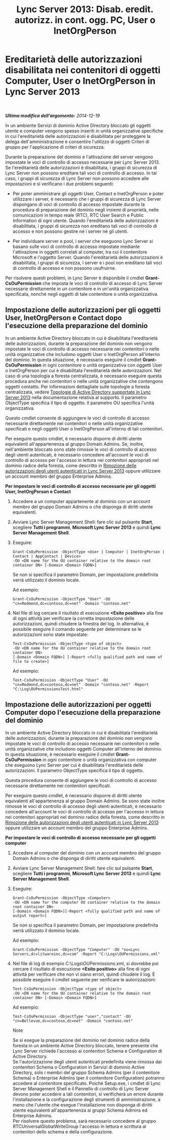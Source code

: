 ﻿---
title: "Lync Server 2013: Disab. eredit. autorizz. in cont. ogg. PC, User o InetOrgPerson"
TOCTitle: Ereditarietà delle autorizzazioni disabilitata nei contenitori di oggetti Computer, User o InetOrgPerson
ms:assetid: c472ad21-a93d-4fcb-a3d9-60a2134a87fa
ms:mtpsurl: https://technet.microsoft.com/it-it/library/Gg412970(v=OCS.15)
ms:contentKeyID: 49301887
ms.date: 08/24/2015
mtps_version: v=OCS.15
ms.translationtype: HT
---

# Ereditarietà delle autorizzazioni disabilitata nei contenitori di oggetti Computer, User o InetOrgPerson in Lync Server 2013

 

_**Ultima modifica dell'argomento:** 2014-12-19_

In un ambiente Servizi di dominio Active Directory bloccato gli oggetti utente e computer vengono spesso inseriti in unità organizzative specifiche in cui l'ereditarietà delle autorizzazioni è disabilitata per proteggere la delega dell'amministrazione e consentire l'utilizzo di oggetti Criteri di gruppo per l'applicazione di criteri di sicurezza.

Durante la preparazione del dominio e l'attivazione del server vengono impostate le voci di controllo di accesso necessarie per Lync Server 2013. Se l'ereditarietà delle autorizzazioni è disabilitata, i gruppi di sicurezza di Lync Server non possono ereditare tali voci di controllo di accesso. In tal caso, i gruppi di sicurezza di Lync Server non possono accedere alle impostazioni e si verificano i due problemi seguenti:

  - Per poter amministrare gli oggetti User, Contact e InetOrgPerson e poter utilizzare i server, è necessario che i gruppi di sicurezza di Lync Server dispongano di voci di controllo di accesso impostate durante la procedura di preparazione del dominio negli insiemi di proprietà, nelle comunicazioni in tempo reale (RTC), RTC User Search e Public Information di ogni utente. Quando l'ereditarietà delle autorizzazioni è disabilitata, i gruppi di sicurezza non ereditano tali voci di controllo di accesso e non possono gestire né i server né gli utenti.

  - Per individuare server e pool, i server che eseguono Lync Server si basano sulle voci di controllo di accesso impostate mediante l'attivazione in oggetti correlati al computer, tra cui il contenitore Microsoft e l'oggetto Server. Quando l'ereditarietà delle autorizzazioni è disabilitata, i gruppi di sicurezza, i server e i pool non ereditano tali voci di controllo di accesso e non possono usufruirne.

Per risolvere questi problemi, in Lync Server è disponibile il cmdlet **Grant-CsOuPermission** che imposta le voci di controllo di accesso di Lync Server necessarie direttamente in un contenitore e in un'unità organizzativa specificata, nonché negli oggetti di tale contenitore o unità organizzativa.

## Impostazione delle autorizzazioni per gli oggetti User, InetOrgPerson e Contact dopo l'esecuzione della preparazione del dominio

In un ambiente Active Directory bloccato in cui è disabilitata l'ereditarietà delle autorizzazioni, durante la preparazione del dominio non vengono impostate le voci di controllo di accesso necessarie nei contenitori o nelle unità organizzative che includono oggetti User o InetOrgPerson all'interno del dominio. In questa situazione, è necessario eseguire il cmdlet **Grant-CsOuPermission** in ogni contenitore o unità organizzativa con oggetti User o InetOrgPerson per cui è disabilitata l'ereditarietà delle autorizzazioni. Nel caso di una topologia a foresta centralizzata, è necessario eseguire questa procedura anche nei contenitori o nelle unità organizzative che contengono oggetti contatto. Per informazioni dettagliate sulle topologie a foresta centralizzata, vedere [Topologie di Active Directory supportate in Lync Server 2013](lync-server-2013-supported-active-directory-topologies.md) nella documentazione relativa al supporto. Il parametro ObjectType specifica il tipo di oggetto. Il parametro OU specifica l'unità organizzativa.

Questo cmdlet consente di aggiungere le voci di controllo di accesso necessarie direttamente nei contenitori o nelle unità organizzative specificati e negli oggetti User o InetOrgPerson all'interno di tali contenitori.

Per eseguire questo cmdlet, è necessario disporre di diritti utente equivalenti all'appartenenza al gruppo Domain Admins. Se, inoltre, nell'ambiente bloccato sono state rimosse le voci di controllo di accesso degli utenti autenticati, è necessario concedere all'account le voci di controllo di accesso per l'accesso in lettura nei contenitori appropriati nel dominio radice della foresta, come descritto in [Rimozione delle autorizzazioni degli utenti autenticati in Lync Server 2013](lync-server-2013-authenticated-user-permissions-are-removed.md) oppure utilizzare un account membro del gruppo Enterprise Admins.

**Per impostare le voci di controllo di accesso necessarie per gli oggetti User, InetOrgPerson e Contact**

1.  Accedere a un computer appartenente al dominio con un account membro del gruppo Domain Admins o che disponga di diritti utente equivalenti.

2.  Avviare Lync Server Management Shell: fare clic sul pulsante **Start**, scegliere **Tutti i programmi**, **Microsoft Lync Server 2013** e quindi **Lync Server Management Shell**.

3.  Eseguire:
    
        Grant-CsOuPermission -ObjectType <User | Computer | InetOrgPerson | Contact | AppContact | Device> 
        -OU <DN name for the OU container relative to the domain root container DN> [-Domain <Domain FQDN>]
    
    Se non si specifica il parametro Domain, per impostazione predefinita verrà utilizzato il dominio locale.
    
    Ad esempio:
    
        Grant-CsOuPermission -ObjectType "User" -OU "cn=Redmond,dc=contoso,dc=net" -Domain "contoso.net"

4.  Nel file di log cercare il risultato di esecuzione **\<Esito positivo\>** alla fine di ogni attività per verificare la corretta impostazione delle autorizzazioni, quindi chiudere la finestra del log. In alternativa, è possibile eseguire il comando seguente per determinare se le autorizzazioni sono state impostate:
    
        Test-CsOuPermission -ObjectType <type of object> 
        -OU <DN name for the OU container relative to the domain root container DN> 
        [-Domain <Domain FQDN>] [-Report <fully qualified path and name of file to create>]
    
    Ad esempio:
    
        Test-CsOuPermission -ObjectType "User" -OU "cn=Redmond,dc=contoso,dc=net" -Domain "contoso.net" -Report "C:\Log\OUPermissionsTest.html"

## Impostazione delle autorizzazioni per oggetti Computer dopo l'esecuzione della preparazione del dominio

In un ambiente Active Directory bloccato in cui è disabilitata l'ereditarietà delle autorizzazioni, durante la preparazione del dominio non vengono impostate le voci di controllo di accesso necessarie nei contenitori o nelle unità organizzative che includono oggetti Computer all'interno del dominio. In questa situazione, è necessario eseguire il cmdlet **Grant-CsOuPermission** in ogni contenitore o unità organizzativa con computer che eseguono Lync Server per cui è disabilitata l'ereditarietà delle autorizzazioni. Il parametro ObjectType specifica il tipo di oggetto.

Questa procedura consente di aggiungere le voci di controllo di accesso necessarie direttamente nei contenitori specificati.

Per eseguire questo cmdlet, è necessario disporre di diritti utente equivalenti all'appartenenza al gruppo Domain Admins. Se sono state inoltre rimosse le voci di controllo di accesso degli utenti autenticati, è necessario concedere all'account le voci di controllo di accesso per l'accesso in lettura nei contenitori appropriati nel dominio radice della foresta, come descritto in [Rimozione delle autorizzazioni degli utenti autenticati in Lync Server 2013](lync-server-2013-authenticated-user-permissions-are-removed.md) oppure utilizzare un account membro del gruppo Enterprise Admins.

**Per impostare le voci di controllo di accesso necessarie per gli oggetti computer**

1.  Accedere al computer del dominio con un account membro del gruppo Domain Admins o che disponga di diritti utente equivalenti.

2.  Avviare Lync Server Management Shell: fare clic sul pulsante **Start**, scegliere **Tutti i programmi**, **Microsoft Lync Server 2013** e quindi **Lync Server Management Shell**.

3.  Eseguire:
    
        Grant-CsOuPermission -ObjectType <Computer> 
        -OU <DN name for the computer OU container relative to the domain root container DN> 
        [-Domain <Domain FQDN>][-Report <fully qualified path and name of output report>]
    
    Se non si specifica il parametro Domain, per impostazione predefinita verrà utilizzato il dominio locale.
    
    Ad esempio:
    
        Grant-CsOuPermission -ObjectType "Computer" -OU "ou=Lync Servers,dc=litwareinc,dc=com" -Report "C:\Logs\OUPermissions.xml"

4.  Nel file di log di esempio C:\\Logs\\OUPermissions.xml, si dovrebbe poi cercare il risultato di esecuzione **\<Esito positivo\>** alla fine di ogni attività per verificare che non vi siano errori, quindi chiudere il log. È possibile eseguire il cmdlet seguente per verificare le autorizzazioni:
    
        Test-CsOuPermission -ObjectType <type of object> 
        -OU <DN name for the OU container relative to the domain root container DN> [-Domain <Domain FQDN>]
    
    Ad esempio:
    
        Test-CsOuPermission -ObjectType "user","contact" -OU "cn=Bellevue,dc=contoso,dc=net" -Domain "contoso.net"
    

    > [!NOTE]
    > Se si esegue la preparazione del dominio nel dominio radice della foresta in un ambiente Active Directory bloccato, tenere presente che Lync Server richiede l'accesso ai contenitori Schema e Configuration di Active Directory.<BR>Se l'autorizzazione degli utenti autenticati predefinita viene rimossa dai contenitori Schema o Configuration in Servizi di dominio Active Directory, solo i membri del gruppo Schema Admins (per il contenitore Schema) o Enterprise Admins (per il contenitore Configuration) potranno accedere al contenitore specificato. Poiché Setup.exe, i cmdlet di Lync Server Management Shell e il Pannello di controllo di Lync Server devono poter accedere a tali contenitori, si verificherà un errore durante l'installazione e la configurazione degli strumenti di amministrazione, a meno che l'utente che esegue l'installazione non disponga di diritti utente equivalenti all'appartenenza ai gruppi Schema Admins ed Enterprise Admins.<BR>Per risolvere questo problema, sarà necessario concedere al gruppo RTCUniversalGlobalWriteGroup l'accesso in lettura e scrittura ai contenitori dello schema e della configurazione.


